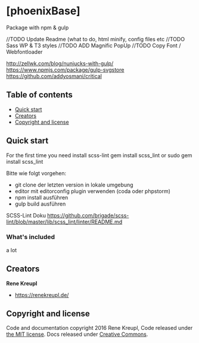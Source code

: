# [phoenixBase]

Package with npm & gulp

//TODO Update Readme (what to do, html minify, config files etc
//TODO Sass WP & T3 styles
//TODO ADD Magnific PopUp
//TODO Copy Font / Webfontloader


http://zellwk.com/blog/nunjucks-with-gulp/
https://www.npmjs.com/package/gulp-svgstore
https://github.com/addyosmani/critical



## Table of contents

* [Quick start](#quick-start)
* [Creators](#creators)
* [Copyright and license](#copyright-and-license)


## Quick start

For the first time you need install scss-lint
gem install scss_lint
or
sudo gem install scss_lint

Bitte wie folgt vorgehen:

* git clone der letzten version in lokale umgebung
* editor mit editorconfig plugin verwenden (coda oder phpstorm)
* npm install ausführen
* gulp build ausführen

SCSS-Lint Doku
https://github.com/brigade/scss-lint/blob/master/lib/scss_lint/linter/README.md


### What's included

a lot


## Creators

**Rene Kreupl**

* <https://renekreupl.de/>

## Copyright and license

Code and documentation copyright 2016 Rene Kreupl, Code released under [the MIT license](https://github.com/twbs/bootstrap/blob/master/LICENSE). Docs released under [Creative Commons](https://github.com/twbs/bootstrap/blob/master/docs/LICENSE).
